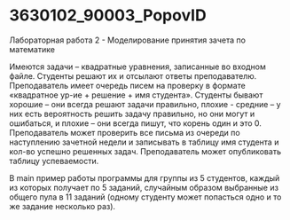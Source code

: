 # 3630102_90003_PopovID
Лабораторная работа 2 - Моделирование принятия зачета по математике


Имеются задачи – квадратные уравнения, записанные во входном файле. Студенты решают их и отсылают ответы преподавателю. Преподаватель имеет очередь писем на проверку в формате «квадратное ур-ие + решение + имя студента». Студенты бывают хорошие – они всегда решают задачи правильно, плохие - средние – у них есть вероятность решить задачу правильно, но они могут и ошибаться, и плохие – они всегда пишут, что корень один и это 0. Преподаватель может проверить все письма из очереди по наступлению зачетной недели и записывать в таблицу имя студента и кол-во успешно решенных задач. Преподаватель может опубликовать таблицу успеваемости.


В main пример работы программы для группы из 5 студентов, каждый из которых получает по 5 заданий, случайным образом выбранные из общего пула в 11 заданий (одному студенту может попасться одно и то же задание несколько раз).
